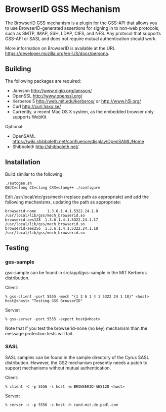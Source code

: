 # BrowserID GSS Mechanism

The BrowserID GSS mechanism is a plugin for the GSS-API that allows you to use BrowserID-generated assertions for signing in to non-web protocols, such as SMTP, IMAP, SSH, LDAP, CIFS, and NFS. Any protocol that supports GSS-API or SASL and does not require mutual authentication should work.

More information on BrowserID is available at the URL <https://developer.mozilla.org/en-US/docs/persona>.

## Building

The following packages are required:

* Jansson <http://www.digip.org/jansson/>
* OpenSSL <http://www.openssl.org/>
* Kerberos 5 <http://web.mit.edu/kerberos/> or <http://www.h5l.org/>
* Curl <http://curl.haxx.se/>
* Currently, a recent Mac OS X system, as the embedded browser only supports WebKit

Optional:

* OpenSAML <https://wiki.shibboleth.net/confluence/display/OpenSAML/Home>
* Shibboleth <http://shibboleth.net/>

## Installation

Build similar to the following:

    ./autogen.sh
    OBJC=clang CC=clang CXX=clang++ ./configure

Edit /usr/local/etc/gss/mech (replace path as appropriate) and add the following mechanisms, updating the path as appropriate:

    browserid-none	   1.3.6.1.4.1.5322.24.1.0	  /usr/local/lib/gss/mech_browserid.so
    browserid-aes128  1.3.6.1.4.1.5322.24.1.17 /usr/local/lib/gss/mech_browserid.so
    browserid-aes256  1.3.6.1.4.1.5322.24.1.18 /usr/local/lib/gss/mech_browserid.so
    
## Testing

### gss-sample

gss-sample can be found in src/appl/gss-sample in the MIT Kerberos distribution.

Client:

    % gss-client -port 5555 -mech "{1 3 6 1 4 1 5322 24 1 18}" <host> host@<host> "Testing GSS BrowserID"

Server:

    % gss-server -port 5555 -export host@<host>

Note that if you test the browserid-none (no key) mechanism than the message protection tests will fail.

### SASL

SASL samples can be found in the sample directory of the Cyrus SASL distribution. However, the GS2 mechanism presently needs a patch to support mechanisms without mutual authentication.

Client:

    % client -C -p 5556 -s host -m BROWSERID-AES128 <host>
    
Server:

    % server -c -p 5556 -s host -h rand.mit.de.padl.com
